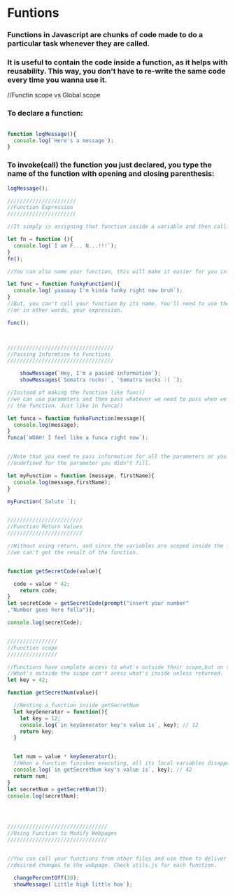 # Funtions

### Functions in Javascript are chunks of code made to do a particular task whenever they are called.
### It is useful to contain the code inside a function, as it helps with reusability. This way, you don't have to re-write the same code every time you wanna use it.
//Functin scope vs Global scope
### To declare a function:

```javascript

function logMessage(){
  console.log(`Here's a message`);
}
```
### To invoke(call) the function you just declared, you type the name of the function with opening and closing parenthesis:

```javascript
logMessage();
```


```javascript
//////////////////////
//Function Expression
//////////////////////

//It simply is assigning that function inside a variable and then calling the variable.

let fn = function (){
  console.log(`I am F... N...!!!`);
}
fn();

//You can also name your function, this will make it easier for you in debugging.

let func = function funkyFunction(){
  console.log(`yaaaaay I'm kinda funky right now bruh`);
}
//But, you can't call your function by its name. You'll need to use the variable,
//or in other words, your expression.

func();



//////////////////////////////////
//Passing Informtion to Functions
//////////////////////////////////

    showMessage(`Hey, I'm a passed information`);
    showMessages(`Somatra rocks!`, `Somatra sucks :( `);

//Instead of making the function like func()
//we can use parameters and then pass whatever we need to pass when we call
// the function. Just like in funca()

let funca = function funkaFunction(message){
  console.log(message);
}
funca(`WOAH! I feel like a funca right now`);


//Note that you need to pass information for all the parameters or you'll get
//undefined for the parameter you didn't fill.

let myFunction = function (message, firstName){
  console.log(message,firstName);
}

myFunction(`Salute `);


////////////////////////
//Function Return Values
////////////////////////

//Without using return, and since the variables are scoped inside the function,
//we can't get the result of the function.


function getSecretCode(value){

  code = value * 42;
    return code;
}
let secretCode = getSecretCode(prompt("insert your number"
,"Number goes here fella"));

console.log(secretCode);


////////////////
//Function scope
////////////////

//Functions have complete access to what's outside their scope,but on the contrary,
//What's outside the scope can't acess what's inside unless returned.
let key = 42;

function getSecretNum(value){

  //Nesting a function inside getSecretNum
  let keyGenerator = function(){
    let key = 12;
    console.log(`in keyGenerator key's value is`, key); // 12
    return key;
  }


  let num = value * keyGenerator();
  //When a function finishes executing, all its local variables disappear
  console.log(`in getSecretNum key's value is`, key); // 42
  return num;
}
let secretNum = getSecretNum(3);
console.log(secretNum);




////////////////////////////////
//Using Function to Modify Webpages
////////////////////////////////


//You can call your functions from other files and use them to deliver your 
//desired changes to the webpage. Check utils.js for each function.

  changePercentOff(30);
  showMessage(`Little high little hoe`); 


```